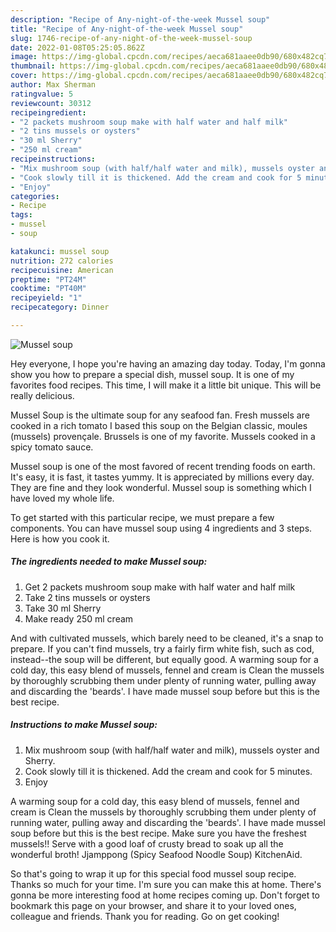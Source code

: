 ```yaml
---
description: "Recipe of Any-night-of-the-week Mussel soup"
title: "Recipe of Any-night-of-the-week Mussel soup"
slug: 1746-recipe-of-any-night-of-the-week-mussel-soup
date: 2022-01-08T05:25:05.862Z
image: https://img-global.cpcdn.com/recipes/aeca681aaee0db90/680x482cq70/mussel-soup-recipe-main-photo.jpg
thumbnail: https://img-global.cpcdn.com/recipes/aeca681aaee0db90/680x482cq70/mussel-soup-recipe-main-photo.jpg
cover: https://img-global.cpcdn.com/recipes/aeca681aaee0db90/680x482cq70/mussel-soup-recipe-main-photo.jpg
author: Max Sherman
ratingvalue: 5
reviewcount: 30312
recipeingredient:
- "2 packets mushroom soup make with half water and half milk"
- "2 tins mussels or oysters"
- "30 ml Sherry"
- "250 ml cream"
recipeinstructions:
- "Mix mushroom soup (with half/half water and milk), mussels oyster and Sherry."
- "Cook slowly till it is thickened. Add the cream and cook for 5 minutes."
- "Enjoy"
categories:
- Recipe
tags:
- mussel
- soup

katakunci: mussel soup 
nutrition: 272 calories
recipecuisine: American
preptime: "PT24M"
cooktime: "PT40M"
recipeyield: "1"
recipecategory: Dinner

---
```



![Mussel soup](https://img-global.cpcdn.com/recipes/aeca681aaee0db90/680x482cq70/mussel-soup-recipe-main-photo.jpg)

Hey everyone, I hope you're having an amazing day today. Today, I'm gonna show you how to prepare a special dish, mussel soup. It is one of my favorites food recipes. This time, I will make it a little bit unique. This will be really delicious.

Mussel Soup is the ultimate soup for any seafood fan. Fresh mussels are cooked in a rich tomato I based this soup on the Belgian classic, moules (mussels) provençale. Brussels is one of my favorite. Mussels cooked in a spicy tomato sauce.

Mussel soup is one of the most favored of recent trending foods on earth. It's easy, it is fast, it tastes yummy. It is appreciated by millions every day. They are fine and they look wonderful. Mussel soup is something which I have loved my whole life.


To get started with this particular recipe, we must prepare a few components. You can have mussel soup using 4 ingredients and 3 steps. Here is how you cook it.

<!--inarticleads1-->

##### The ingredients needed to make Mussel soup:

1. Get 2 packets mushroom soup make with half water and half milk
1. Take 2 tins mussels or oysters
1. Take 30 ml Sherry
1. Make ready 250 ml cream


And with cultivated mussels, which barely need to be cleaned, it&#39;s a snap to prepare. If you can&#39;t find mussels, try a fairly firm white fish, such as cod, instead--the soup will be different, but equally good. A warming soup for a cold day, this easy blend of mussels, fennel and cream is Clean the mussels by thoroughly scrubbing them under plenty of running water, pulling away and discarding the &#39;beards&#39;. I have made mussel soup before but this is the best recipe. 

<!--inarticleads2-->

##### Instructions to make Mussel soup:

1. Mix mushroom soup (with half/half water and milk), mussels oyster and Sherry.
1. Cook slowly till it is thickened. Add the cream and cook for 5 minutes.
1. Enjoy


A warming soup for a cold day, this easy blend of mussels, fennel and cream is Clean the mussels by thoroughly scrubbing them under plenty of running water, pulling away and discarding the &#39;beards&#39;. I have made mussel soup before but this is the best recipe. Make sure you have the freshest mussels!! Serve with a good loaf of crusty bread to soak up all the wonderful broth! Jjamppong (Spicy Seafood Noodle Soup) KitchenAid. 

So that's going to wrap it up for this special food mussel soup recipe. Thanks so much for your time. I'm sure you can make this at home. There's gonna be more interesting food at home recipes coming up. Don't forget to bookmark this page on your browser, and share it to your loved ones, colleague and friends. Thank you for reading. Go on get cooking!
